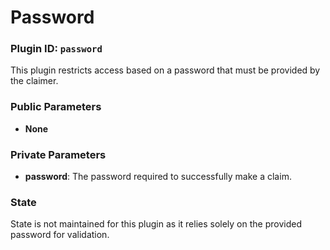 # Password

### Plugin ID: `password`

This plugin restricts access based on a password that must be provided by the claimer.

### Public Parameters

* **None**

### Private Parameters

* **password**: The password required to successfully make a claim.

### State

State is not maintained for this plugin as it relies solely on the provided password for validation.
